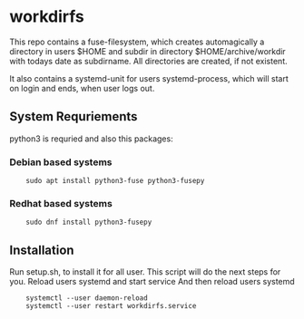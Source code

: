 # workdirfs

This repo contains a fuse-filesystem, which creates automagically a directory in users $HOME 
and subdir in directory $HOME/archive/workdir with todays date as subdirname. 
All directories are created, if not existent.

It also contains a systemd-unit for users systemd-process, which will start on login and ends, when user logs out.

## System Requriements

python3 is requried and also this packages:

### Debian based systems
```
    sudo apt install python3-fuse python3-fusepy
```

### Redhat based systems
```
    sudo dnf install python3-fusepy
```


## Installation

Run setup.sh, to install it for all user.
This script will do the next steps for you. Reload users systemd and start service
And then reload users systemd
```
    systemctl --user daemon-reload
    systemctl --user restart workdirfs.service
```


